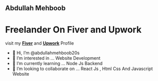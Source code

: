 ## Abdullah Mehboob

# Freelander On Fiver and Upwork
visit my **[Fiver](https://www.fiverr.com/abdullahmaaz17?public_mode=true)** and **[Upwork](https://www.upwork.com/freelancers/~0137206d2c20045e44)** Profile


- 👋 Hi, I’m @abdullahmehboob20s
- 👀 I’m interested in ... Website Development
- 🌱 I’m currently learning ... Node Js Backend
- 💞️ I’m looking to collaborate on ... React Js , Html Css And Javascript Website


